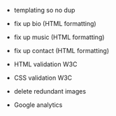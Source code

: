* templating so no dup

* fix up bio (HTML formatting)

* fix up music (HTML formatting)

* fix up contact (HTML formatting)

* HTML validation W3C

* CSS validation W3C

* delete redundant images

* Google analytics
